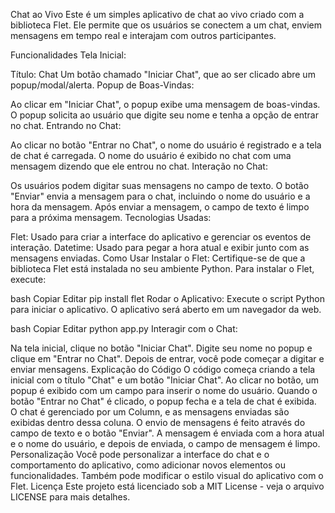 Chat ao Vivo 
Este é um simples aplicativo de chat ao vivo criado com a biblioteca Flet. Ele permite que os usuários se conectem a um chat, enviem mensagens em tempo real e interajam com outros participantes.

Funcionalidades
Tela Inicial:

Título: Chat
Um botão chamado "Iniciar Chat", que ao ser clicado abre um popup/modal/alerta.
Popup de Boas-Vindas:

Ao clicar em "Iniciar Chat", o popup exibe uma mensagem de boas-vindas.
O popup solicita ao usuário que digite seu nome e tenha a opção de entrar no chat.
Entrando no Chat:

Ao clicar no botão "Entrar no Chat", o nome do usuário é registrado e a tela de chat é carregada.
O nome do usuário é exibido no chat com uma mensagem dizendo que ele entrou no chat.
Interação no Chat:

Os usuários podem digitar suas mensagens no campo de texto.
O botão "Enviar" envia a mensagem para o chat, incluindo o nome do usuário e a hora da mensagem.
Após enviar a mensagem, o campo de texto é limpo para a próxima mensagem.
Tecnologias Usadas:

Flet: Usado para criar a interface do aplicativo e gerenciar os eventos de interação.
Datetime: Usado para pegar a hora atual e exibir junto com as mensagens enviadas.
Como Usar
Instalar o Flet: Certifique-se de que a biblioteca Flet está instalada no seu ambiente Python. Para instalar o Flet, execute:

bash
Copiar
Editar
pip install flet
Rodar o Aplicativo: Execute o script Python para iniciar o aplicativo. O aplicativo será aberto em um navegador da web.

bash
Copiar
Editar
python app.py
Interagir com o Chat:

Na tela inicial, clique no botão "Iniciar Chat".
Digite seu nome no popup e clique em "Entrar no Chat".
Depois de entrar, você pode começar a digitar e enviar mensagens.
Explicação do Código
O código começa criando a tela inicial com o título "Chat" e um botão "Iniciar Chat".
Ao clicar no botão, um popup é exibido com um campo para inserir o nome do usuário.
Quando o botão "Entrar no Chat" é clicado, o popup fecha e a tela de chat é exibida.
O chat é gerenciado por um Column, e as mensagens enviadas são exibidas dentro dessa coluna.
O envio de mensagens é feito através do campo de texto e o botão "Enviar".
A mensagem é enviada com a hora atual e o nome do usuário, e depois de enviada, o campo de mensagem é limpo.
Personalização
Você pode personalizar a interface do chat e o comportamento do aplicativo, como adicionar novos elementos ou funcionalidades.
Também pode modificar o estilo visual do aplicativo com o Flet.
Licença
Este projeto está licenciado sob a MIT License - veja o arquivo LICENSE para mais detalhes.
